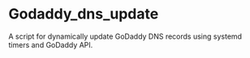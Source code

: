 # Godaddy_dns_update
A script for dynamically update GoDaddy DNS records using systemd timers and GoDaddy API.
